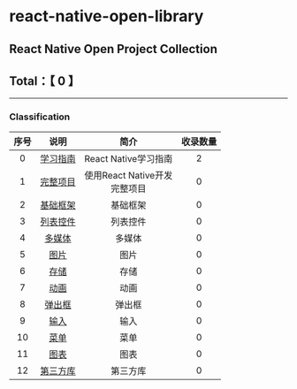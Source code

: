 # react-native-open-library
## React Native Open Project Collection
## Total：【  0 】
--------

### Classification

|序号|说明|简介|收录数量|
|:---:|:---:|:---:|:---:|
|0|[学习指南](https://github.com/nemochen/react-native-open-library/blob/master/category/00-Study.md)|React Native学习指南|2|
|1|[完整项目](https://github.com/nemochen/react-native-open-library/blob/master/category/01-App.md)|使用React Native开发<br>完整项目|0|
|2|[基础框架](https://github.com/nemochen/react-native-open-library/blob/master/category/02-Framework.md)|基础框架|0|
|3|[列表控件](https://github.com/nemochen/react-native-open-library/blob/master/category/03-ListComponent.md)|列表控件|0|
|4|[多媒体](https://github.com/nemochen/react-native-open-library/blob/master/category/04-Media.md)|多媒体|0|
|5|[图片](https://github.com/nemochen/react-native-open-library/blob/master/category/05-Image.md)|图片|0|
|6|[存储](https://github.com/nemochen/react-native-open-library/blob/master/category/06-Storage.md)|存储|0|
|7|[动画](https://github.com/nemochen/react-native-open-library/blob/master/category/07-Animation.md)|动画|0|
|8|[弹出框](https://github.com/nemochen/react-native-open-library/blob/master/category/08-Dialog.md)|弹出框|0|
|9|[输入](https://github.com/nemochen/react-native-open-library/blob/master/category/09-Input.md)|输入|0|
|10|[菜单](https://github.com/nemochen/react-native-open-library/blob/master/category/10-Menu.md)|菜单|0|
|11|[图表](https://github.com/nemochen/react-native-open-library/blob/master/category/11-Chart.md)|图表|0|
|12|[第三方库](https://github.com/nemochen/react-native-open-library/blob/master/category/12-ThirdLib.md)|第三方库|0|
